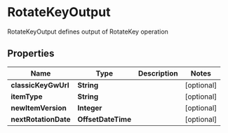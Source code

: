 

# RotateKeyOutput

RotateKeyOutput defines output of RotateKey operation

## Properties

Name | Type | Description | Notes
------------ | ------------- | ------------- | -------------
**classicKeyGwUrl** | **String** |  |  [optional]
**itemType** | **String** |  |  [optional]
**newItemVersion** | **Integer** |  |  [optional]
**nextRotationDate** | **OffsetDateTime** |  |  [optional]



